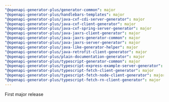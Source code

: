 ```yaml
---
"@openapi-generator-plus/generator-common": major
"@openapi-generator-plus/handlebars-templates": major
"@openapi-generator-plus/java-cxf-cdi-server-generator": major
"@openapi-generator-plus/java-cxf-client-generator": major
"@openapi-generator-plus/java-cxf-spring-server-generator": major
"@openapi-generator-plus/java-jaxrs-client-generator": major
"@openapi-generator-plus/java-jaxrs-generator-common": major
"@openapi-generator-plus/java-jaxrs-server-generator": major
"@openapi-generator-plus/java-like-generator-helper": major
"@openapi-generator-plus/java-retrofit-client-generator": major
"@openapi-generator-plus/plain-documentation-generator": major
"@openapi-generator-plus/typescript-generator-common": major
"@openapi-generator-plus/typescript-express-example-server-generator": major
"@openapi-generator-plus/typescript-fetch-client-generator": major
"@openapi-generator-plus/typescript-fetch-node-client-generator": major
"@openapi-generator-plus/typescript-fetch-rn-client-generator": major
---
```


First major release
